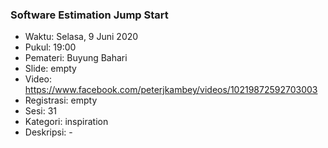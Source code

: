 ### Software Estimation Jump Start

- Waktu: Selasa, 9 Juni 2020
- Pukul: 19:00
- Pemateri: Buyung Bahari
- Slide: empty
- Video: https://www.facebook.com/peterjkambey/videos/10219872592703003
- Registrasi: empty
- Sesi: 31
- Kategori: inspiration
- Deskripsi: -
